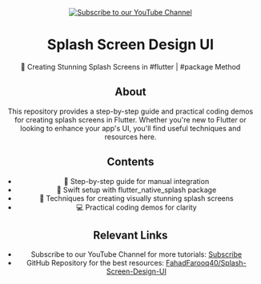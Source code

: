 <div style="text-align:center">

[![Subscribe to our YouTube Channel](https://img.youtube.com/vi/BnQgvhbhVkE/0.jpg)](https://www.youtube.com/watch?v=BnQgvhbhVkE&list=LL&index=2&t=20s)

# Splash Screen Design UI

🚀 Creating Stunning Splash Screens in #flutter | #package Method

## About

This repository provides a step-by-step guide and practical coding demos for creating splash screens in Flutter. Whether you're new to Flutter or looking to enhance your app's UI, you'll find useful techniques and resources here.

## Contents

- 🔧 Step-by-step guide for manual integration
- 🚀 Swift setup with flutter_native_splash package
- 🎨 Techniques for creating visually stunning splash screens
- 💻 Practical coding demos for clarity

## Relevant Links

- Subscribe to our YouTube Channel for more tutorials: [Subscribe](https://www.youtube.com/watch?v=BnQgvhbhVkE&list=LL&index=2&t=20s)
- GitHub Repository for the best resources: [FahadFarooq40/Splash-Screen-Design-UI](https://github.com/FahadFarooq40/Splash-Screen-Design-UI)

</div>

